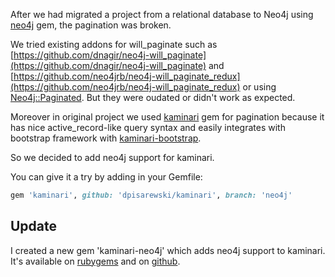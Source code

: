 After we had migrated a project from a relational database to Neo4j using [neo4j](https://github.com/neo4jrb/neo4j) gem, the pagination was broken.

We tried existing addons for will_paginate such as [https://github.com/dnagir/neo4j-will_paginate](https://github.com/dnagir/neo4j-will_paginate) and [https://github.com/neo4jrb/neo4j-will_paginate_redux](https://github.com/neo4jrb/neo4j-will_paginate_redux) or using [Neo4j::Paginated](http://www.rubydoc.info/github/neo4jrb/neo4j/Neo4j/Paginated).
But they were oudated or didn't work as expected.

Moreover in original project we used [kaminari](https://github.com/amatsuda/kaminari) gem for pagination because it has nice active_record-like query syntax and easily integrates with bootstrap framework with [kaminari-bootstrap](https://github.com/mcasimir/kaminari-bootstrap).

So we decided to add neo4j support for kaminari.

You can give it a try by adding in your Gemfile:

~~~ruby
gem 'kaminari', github: 'dpisarewski/kaminari', branch: 'neo4j'
~~~

## Update

I created a new gem 'kaminari-neo4j' which adds neo4j support to kaminari. It's available on [rubygems](https://rubygems.org/gems/kaminari-neo4j) and on [github](https://github.com/megorei/kaminari-neo4j).